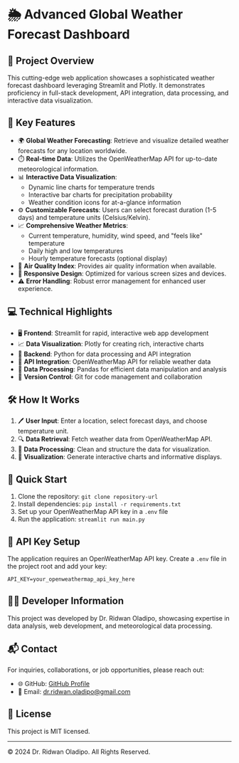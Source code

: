 # 🌦️ Advanced Global Weather Forecast Dashboard

## 🌟 Project Overview

This cutting-edge web application showcases a sophisticated weather forecast dashboard leveraging Streamlit and Plotly. It demonstrates proficiency in full-stack development, API integration, data processing, and interactive data visualization.

## 🚀 Key Features

- 🌍 **Global Weather Forecasting**: Retrieve and visualize detailed weather forecasts for any location worldwide.
- ⏱️ **Real-time Data**: Utilizes the OpenWeatherMap API for up-to-date meteorological information.
- 📊 **Interactive Data Visualization**: 
  - Dynamic line charts for temperature trends
  - Interactive bar charts for precipitation probability
  - Weather condition icons for at-a-glance information
- ⚙️ **Customizable Forecasts**: Users can select forecast duration (1-5 days) and temperature units (Celsius/Kelvin).
- 📈 **Comprehensive Weather Metrics**: 
  - Current temperature, humidity, wind speed, and "feels like" temperature
  - Daily high and low temperatures
  - Hourly temperature forecasts (optional display)
- 💨 **Air Quality Index**: Provides air quality information when available.
- 📱 **Responsive Design**: Optimized for various screen sizes and devices.
- ⚠️ **Error Handling**: Robust error management for enhanced user experience.

## 💻 Technical Highlights

- 🖥️ **Frontend**: Streamlit for rapid, interactive web app development
- 📈 **Data Visualization**: Plotly for creating rich, interactive charts
- 🐍 **Backend**: Python for data processing and API integration
- 🔌 **API Integration**: OpenWeatherMap API for reliable weather data
- 🐼 **Data Processing**: Pandas for efficient data manipulation and analysis
- 🔧 **Version Control**: Git for code management and collaboration

## 🛠️ How It Works

1. 🖊️ **User Input**: Enter a location, select forecast days, and choose temperature unit.
2. 🔍 **Data Retrieval**: Fetch weather data from OpenWeatherMap API.
3. 🧹 **Data Processing**: Clean and structure the data for visualization.
4. 🎨 **Visualization**: Generate interactive charts and informative displays.

## 🚀 Quick Start

1. Clone the repository: `git clone repository-url`
2. Install dependencies: `pip install -r requirements.txt`
3. Set up your OpenWeatherMap API key in a `.env` file
4. Run the application: `streamlit run main.py`

## 🔑 API Key Setup

The application requires an OpenWeatherMap API key. Create a `.env` file in the project root and add your key:

```
API_KEY=your_openweathermap_api_key_here
```

## 👨‍💻 Developer Information

This project was developed by Dr. Ridwan Oladipo, showcasing expertise in data analysis, web development, and meteorological data processing.

## 📬 Contact

For inquiries, collaborations, or job opportunities, please reach out:

- 🌐 GitHub: [GitHub Profile](https://github.com/dr-ridwanoladipo)
- 📧 Email: [dr.ridwan.oladipo@gmail.com](mailto:dr.ridwan.oladipo@gmail.com)

## 📜 License

This project is MIT licensed.

---

© 2024 Dr. Ridwan Oladipo. All Rights Reserved.